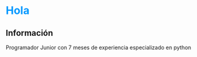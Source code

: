 <h1>Hola</h1>

<h2>Información</h2>
<p>Programador Junior con 7 meses de experiencia especializado en python</p>

<style>
  h1 {
    color: #09f;
  }
</style>
